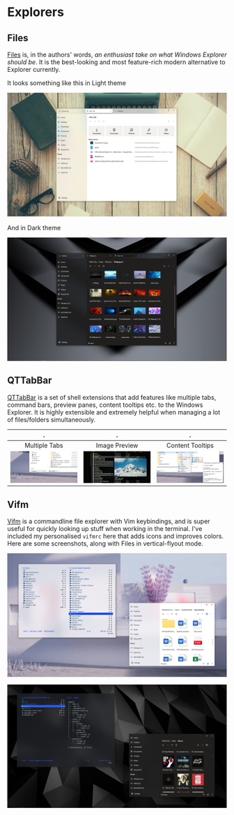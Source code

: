 # Explorers

## Files

[Files](https://github.com/duke7553/files-uwp) is, in the authors' words, *an enthusiast take on what Windows Explorer should be*. It is the best-looking and most feature-rich modern alternative to Explorer currently.

It looks something like this in Light theme

![Files - Light](files-light.png)

And in Dark theme

![Files- Dark](files-dark.png)

## QTTabBar

[QTTabBar](http://qttabbar.wikidot.com/) is a set of shell extensions that add features like multiple tabs, command bars, preview panes, content tooltips etc. to the Windows Explorer. It is highly extensible and extremely helpful when managing a lot of files/folders simultaneously.

. | . | .
:-: | :-: | :-:
Multiple Tabs | Image Preview | Content Tooltips
![Multiple Tabs](qttabbar-tabs.png) | ![Image Preview](qttabbar-image.jpg) | ![Content Tooltips](qttabbar-content.png)

## Vifm

[Vifm](https://vifm.info/) is a commandline file explorer with Vim keybindings, and is super useful for quickly looking up stuff when working in the terminal. I've included my personalised `vifmrc` here that adds icons and improves colors. Here are some screenshots, along with Files in vertical-flyout mode.

![Vifm - Light](vifm-light.png)

![Vifm - Dark](vifm-dark.png)
